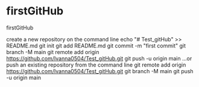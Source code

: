 # firstGitHub
firstGitHub

create a new repository on the command line
echo "# Test_gitHub" >> README.md
git init
git add README.md
git commit -m "first commit"
git branch -M main
git remote add origin https://github.com/Ivanna0504/Test_gitHub.git
git push -u origin main
…or push an existing repository from the command line
git remote add origin https://github.com/Ivanna0504/Test_gitHub.git
git branch -M main
git push -u origin main
